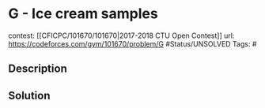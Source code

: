 # G - Ice cream samples

contest: [[CFICPC/101670/101670|2017-2018 CTU Open Contest]]
url: https://codeforces.com/gym/101670/problem/G
#Status/UNSOLVED
Tags: #

## Description

## Solution


